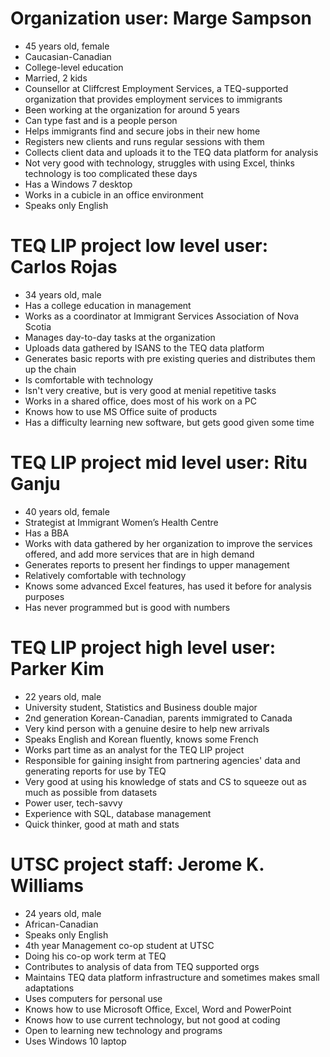 # Organization user: Marge Sampson
* 45 years old, female
* Caucasian-Canadian
* College-level education
* Married, 2 kids
* Counsellor at Cliffcrest Employment Services, a TEQ-supported organization
  that provides employment services to immigrants
* Been working at the organization for around 5 years
* Can type fast and is a people person
* Helps immigrants find and secure jobs in their new home
* Registers new clients and runs regular sessions with them
* Collects client data and uploads it to the TEQ data platform for analysis
* Not very good with technology, struggles with using Excel, thinks technology
  is too complicated these days
* Has a Windows 7 desktop
* Works in a cubicle in an office environment
* Speaks only English

# TEQ LIP project low level user: Carlos Rojas
* 34 years old, male
* Has a college education in management
* Works as a coordinator at Immigrant Services Association of Nova Scotia
* Manages day-to-day tasks at the organization
* Uploads data gathered by ISANS to the TEQ data platform
* Generates basic reports with pre existing queries and distributes them up the
  chain
* Is comfortable with technology
* Isn't very creative, but is very good at menial repetitive tasks
* Works in a shared office, does most of his work on a PC
* Knows how to use MS Office suite of products
* Has a difficulty learning new software, but gets good given some time

# TEQ LIP project mid level user: Ritu Ganju
* 40 years old, female
* Strategist at Immigrant Women’s Health Centre
* Has a BBA
* Works with data gathered by her organization to improve the services offered,
  and add more services that are in high demand
* Generates reports to present her findings to upper management
* Relatively comfortable with technology
* Knows some advanced Excel features, has used it before for analysis purposes
* Has never programmed but is good with numbers

# TEQ LIP project high level user: Parker Kim
* 22 years old, male
* University student, Statistics and Business double major
* 2nd generation Korean-Canadian, parents immigrated to Canada
* Very kind person with a genuine desire to help new arrivals
* Speaks English and Korean fluently, knows some French
* Works part time as an analyst for the TEQ LIP project
* Responsible for gaining insight from partnering agencies' data and generating
  reports for use by TEQ
* Very good at using his knowledge of stats and CS to squeeze out as much as
  possible from datasets
* Power user, tech-savvy 
* Experience with SQL, database management
* Quick thinker, good at math and stats

# UTSC project staff: Jerome K. Williams
* 24 years old, male
* African-Canadian
* Speaks only English
* 4th year Management co-op student at UTSC
* Doing his co-op work term at TEQ
* Contributes to analysis of data from TEQ supported orgs
* Maintains TEQ data platform infrastructure and sometimes makes small
  adaptations
* Uses computers for personal use
* Knows how to use Microsoft Office, Excel, Word and PowerPoint
* Knows how to use current technology, but not good at coding
* Open to learning new technology and programs
* Uses Windows 10 laptop

